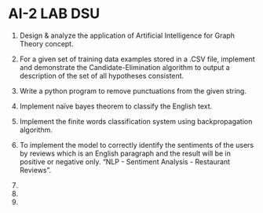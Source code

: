 # AI-2 LAB DSU
1. Design & analyze the application of Artificial Intelligence for Graph Theory concept.

2. For a given set of training data examples stored in a .CSV file, implement and demonstrate the Candidate-Elimination algorithm to output a description of the set of all hypotheses consistent.

3. Write a python program to remove punctuations from the given string.

4. Implement naïve bayes theorem to classify the English text.

5. Implement the finite words classification system using backpropagation algorithm.

6. To implement the model to correctly identify the sentiments of the users by reviews which is an English paragraph and the result will be in positive or negative only. “NLP - Sentiment Analysis - Restaurant Reviews”.

7. 
8. 
9. 

